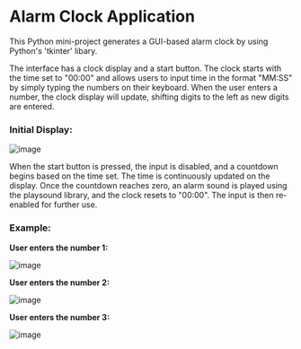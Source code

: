 <h1>Alarm Clock Application</h1>

  This Python mini-project generates a GUI-based alarm clock by using Python's 'tkinter' libary.

  The interface has a clock display and a start button. The clock starts with the time set to "00:00" and 
allows users to input time in the format "MM:SS" by simply typing the numbers on their keyboard. When the user 
enters a number, the clock display will update, shifting digits to the left as new digits are entered.

<h3>Initial Display:</h3>

![image](https://github.com/user-attachments/assets/c0109d22-7e32-4785-81d4-106ad9916500)

 
  When the start button is pressed, the input is disabled, and a countdown begins based on the time set. 
The time is continuously updated on the display. Once the countdown reaches zero, an alarm sound is played
using the playsound library, and the clock resets to "00:00". The input is then re-enabled for further use. 


<h3>Example:</h3>
<b>User enters the number 1:</b>

![image](https://github.com/user-attachments/assets/388818a9-2b5f-4998-be7f-80147b9ed706)

<b>User enters the number 2:</b>

![image](https://github.com/user-attachments/assets/db80e655-e371-4bc9-bf92-43ae2d73fca7)

<b>User enters the number 3:</b>

![image](https://github.com/user-attachments/assets/f4c4f20e-2e8e-4537-9dcf-6a803785d450)
